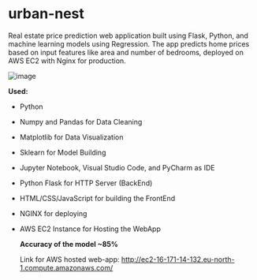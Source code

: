 # urban-nest
Real estate price prediction web application built using Flask, Python, and machine learning models using Regression. The app predicts home prices based on input features like area and number of bedrooms, deployed on AWS EC2 with Nginx for production.

![image](https://github.com/user-attachments/assets/c98fc98e-9231-43eb-bc06-c41d228c1736)

**Used:**

- Python
- Numpy and Pandas for Data Cleaning
- Matplotlib for Data Visualization
- Sklearn for Model Building
- Jupyter Notebook, Visual Studio Code, and PyCharm as IDE
- Python Flask for HTTP Server (BackEnd)
- HTML/CSS/JavaScript for building the FrontEnd
- NGINX for deploying
- AWS EC2 Instance for Hosting the WebApp


  **Accuracy of the model ~85%**

  Link for AWS hosted web-app: http://ec2-16-171-14-132.eu-north-1.compute.amazonaws.com/
